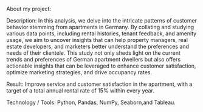 About my project:

Description:  In this analysis, we delve into the intricate patterns of customer behavior stemming from apartments in Germany. By collating and studying various data points, including rental histories, tenant feedback, and amenity usage, we aim to uncover insights that can help property managers, real estate developers, and marketers better understand the preferences and needs of their clientele. This study not only sheds light on the current trends and preferences of German apartment dwellers but also offers actionable insights that can be leveraged to enhance customer satisfaction, optimize marketing strategies, and drive occupancy rates.

Result: Improve service and customer satisfaction in the apartment, with a target of a total annual rental rate of 15% within every year.

Technology / Tools: Python, Pandas, NumPy, Seaborn,and Tableau.


